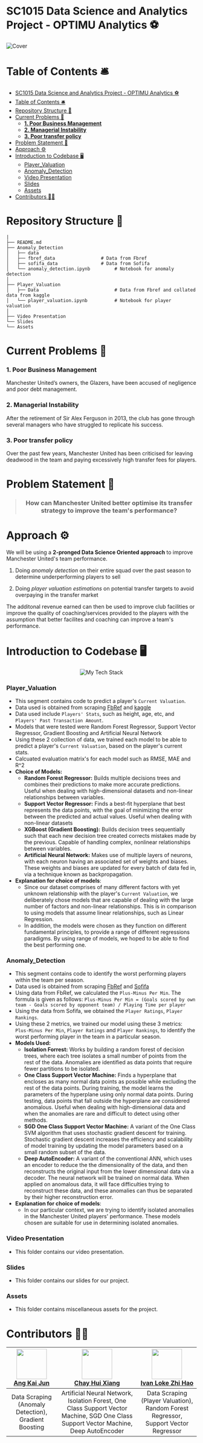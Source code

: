 # SC1015 Data Science and Analytics Project - OPTIMU Analytics ⚽

![Cover](Assets/cover.png)
# Table of Contents 🛎️
- [SC1015 Data Science and Analytics Project - OPTIMU Analytics ⚽](#sc1015-data-science-and-analytics-project---optimu-analytics-)
- [Table of Contents 🛎️](#table-of-contents-️)
- [Repository Structure 🧬](#repository-structure-)
- [Current Problems 🤔](#current-problems-)
    - [**1. Poor Business Management**](#1-poor-business-management)
    - [**2. Managerial Instability**](#2-managerial-instability)
    - [**3. Poor transfer policy**](#3-poor-transfer-policy)
- [Problem Statement 🚨](#problem-statement-)
- [Approach ⚙️](#approach-️)
- [Introduction to Codebase 🖥️](#introduction-to-codebase-️)
    - [Player\_Valuation](#player_valuation)
    - [Anomaly\_Detection](#anomaly_detection)
    - [Video Presentation](#video-presentation)
    - [Slides](#slides)
    - [Assets](#assets)
- [Contributors 👨‍💻](#contributors-)

# Repository Structure 🧬
```
|
├── README.md
├── Anomaly_Detection
│   ├── data
│   ├── fbref_data                 # Data from Fbref
│   ├── sofifa_data                # Data from Sofifa
│   └── anomaly_detection.ipynb         # Notebook for anomaly detection
│
├── Player_Valuation
│   ├── Data                            # Data from Fbref and collated data from kaggle
│   └── player_valuation.ipynb          # Notebook for player valuation
│
├── Video Presentation
└── Slides
└── Assets
```

# Current Problems 🤔
### **1. Poor Business Management**

Manchester United’s owners, the Glazers, have been accused of negligence and poor debt management.

### **2. Managerial Instability**
After the retirement of Sir Alex Ferguson in 2013, the club has gone through several managers who have struggled to replicate his success.

### **3. Poor transfer policy**
Over the past few years, Manchester United has been criticised for leaving deadwood in the team and paying excessively high transfer fees for players.

# Problem Statement 🚨

<blockquote align='center'> 
<h3>How can Manchester United better optimise its transfer strategy to improve the team's performance?</h3>
</blockquote>

# Approach ⚙️
We will be using a **2-pronged Data Science Oriented approach** to improve Manchester United's team performance.

1. Doing *anomaly detection* on their entire squad over the past season to determine underperforming players to sell


2. Doing *player valuation estimations* on potential transfer targets to avoid overpaying in the transfer market

The additonal revenue earned can then be used to improve club facilities or improve the quality of coaching/services provided to the players with the assumption that better facilites and coaching can improve a team's performance.

# Introduction to Codebase 🖥️

<div align='center'>
<img src="https://github-readme-tech-stack.vercel.app/api/cards?title=This%20Project's%20Tech%20Stack&align=center&titleAlign=center&lineCount=3&theme=github_dark&line1=python,python,auto;tensorflow,tensorflow,auto;&line2=pandas,pandas,auto;numpy,numpy,auto;scikitlearn,scikit%20learn,auto;&line3=git,git,auto;github,github,auto;jupyter,jupyter,auto;googlecolab,colab,auto;" alt="My Tech Stack" />
</div>

### Player_Valuation
- This segment contains code to predict a player's `Current Valuation`.
- Data used is obtained from scraping [FbRef]('https://fbref.com/en/') and [kaggle](https://www.kaggle.com/datasets/davidcariboo/player-scores?select=player_valuations.csv)
- Data used include `Players' Stats`, such as height, age, etc, and `Players' Past Transaction Amount`.
- Models that were tested were Random Forest Regressor, Support Vector Regressor, Gradient Boosting and Artificial Neural Network
- Using these 2 collection of data, we trained each model to be able to predict a player's `Current Valuation`, based on the player's current stats.
- Calcuated evaluation matrix's for each model such as RMSE, MAE and R^2
- **Choice of Models:**
  - **Random Forest Regressor:** Builds multiple decisions trees and combines their predictions to make more accurate predictions. Useful when dealing with high-dimensional datasets and non-linear relationships between variables.
  - **Support Vector Regressor:** Finds a best-fit hyperplane that best represents the data points, with the goal of minimizing the error between the predicted and actual values. Useful when dealing with non-linear datasets
  - **XGBoost (Gradient Boosting):** Builds decision trees sequentially such that each new decision tree created corrects mistakes made by the previous. Capable of handling complex, nonlinear relationships between variables.
  - **Artificial Neural Network:** Makes use of multiple layers of neurons, with each neuron having an associated set of weights and biases. These weights and biases are updated for every batch of data fed in, via a technique known as backpropagation. 
- **Explanation for choice of models**:
  - Since our dataset comprises of many different factors with yet unknown relationship with the player's `Current Valuation`, we deliberately chose models that are capable of dealing with the large number of factors and non-linear relationships. This is in comparison to using models that assume linear relationships, such as Linear Regression.
  - In addition, the models were chosen as they function on different fundamental principles, to provide a range of different regressions paradigms. By using range of models, we hoped to be able to find the best performing one.

### Anomaly_Detection
- This segment contains code to identify the worst performing players within the team per season.
- Data used is obtained from scraping [FbRef]('https://fbref.com/en/') and [Sofifa](https://sofifa.com/)
- Using data from FbRef, we calculated the `Plus-Minus Per Min`. The formula is given as follows: 
`Plus-Minus Per Min = (Goals scored by own team - Goals scored by opponent team) / Playing Time per player`
- Using the data from Sofifa, we obtained the `Player Ratings`, `Player Rankings`.
- Using these 2 metrics, we trained our model using these 3 metrics: `Plus-Minus Per Min`, `Player Ratings` and `Player Rankings`, to identify the worst performing player in the team in a particular season.
- **Models Used:**
  - **Isolation Forrest:** Works by building a random forest of decision trees, where each tree isolates a small number of points from the rest of the data. Anomalies are identified as data points that require fewer partitions to be isolated.
  - **One Class Support Vector Machine:** Finds a hyperplane that encloses as many normal data points as possible while excluding the rest of the data points.
  During training, the model learns the parameters of the hyperplane using only normal data points. During testing, data points that fall outside the hyperplane are considered anomalous. Useful when dealing with high-dimensional data and when the anomalies are rare and difficult to detect using other methods.
  - **SGD One Class Support Vector Machine:** A variant of the One Class SVM algorithm that uses stochastic gradient descent for training. Stochastic gradient descent increases the efficiency and scalability of model training by updating the model parameters based on a small random subset of the data.
  - **Deep AutoEncoder:** A variant of the conventional ANN, which uses an encoder to reduce the the dimensionality of the data, and then reconstructs the 
  original input from the lower dimensional data via a decoder. The neural network will be trained on normal data. When applied on anomalous data, it will face difficulties trying to reconstruct these data, and these anomalies can thus be separated by their higher reconstruction error.
- **Explanation for choice of models**:
  - In our particular context, we are trying to identify isolated anomalies in the Manchester United players' performance. These models chosen are suitable for use in determining isolated anomalies.

### Video Presentation
- This folder contains our video presentation.

### Slides
- This folder contains our slides for our project.

### Assets
- This folder contains miscellaneous assets for the project.

# Contributors 👨‍💻

|<a href="https://github.com/kaijun123"><div align='center'><kbd><img src="https://avatars.githubusercontent.com/u/96715775?v=4" height='80' /></kbd><br/>Ang Kai Jun</div></a>|<a href="https://github.com/chayhuixiang"><div align='center'><kbd><img src="https://avatars.githubusercontent.com/u/75465219?s=400&u=210359b21d09a29b6265e3c5fb004e148abbc055&v=4" height='80' /></kbd><br/>Chay Hui Xiang</div></a>|<a href="https://github.com/IvanLoke"><div align='center'><kbd><img src="https://avatars.githubusercontent.com/u/102502850?v=4" height='80' /></kbd><br/>Ivan Loke Zhi Hao</div></a>
|-----|-----|-----|
|<div align='center'>Data Scraping (Anomaly Detection), Gradient Boosting</div>|<div align='center'>Artificial Neural Network, Isolation Forest, One Class Support Vector Machine, SGD One Class Support Vector Machine, Deep AutoEncoder</div>|<div align='center'>Data Scraping (Player Valuation), Random Forest Regressor, Support Vector Regressor</div>
